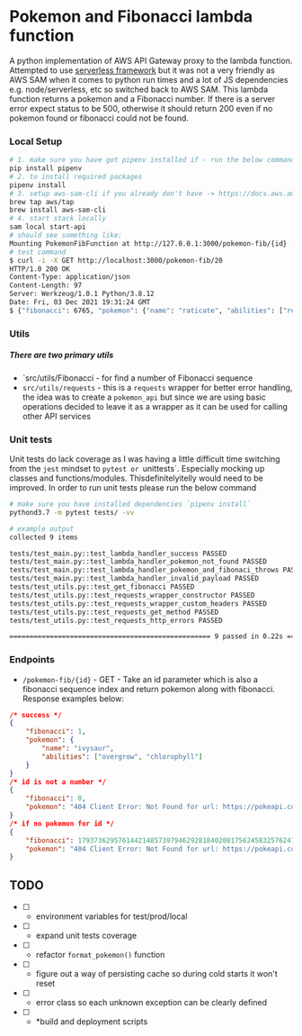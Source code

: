 # Pokemon and Fibonacci lambda function
A python implementation of AWS API Gateway proxy to the lambda function. Attempted to use [serverless framework](https://www.serverless.com/) but it was not a very friendly as AWS SAM when it comes to python run times and a lot of JS dependencies e.g. node/serverless, etc so switched back to AWS SAM. This lambda function returns a pokemon and a Fibonacci number. If there is a server error expect status to be 500, otherwise it should return 200 even if no pokemon found or fibonacci could not be found.

### Local Setup
```sh
# 1. make sure you have got pipenv installed if - run the below command
pip install pipenv
# 2. to install required packages
pipenv install
# 3. setup aws-sam-cli if you already don't have -> https://docs.aws.amazon.com/serverless-application-model/latest/developerguide/serverless-sam-cli-install.html
brew tap aws/tap
brew install aws-sam-cli
# 4. start stack locally
sam local start-api
# should see something like:
Mounting PokemonFibFunction at http://127.0.0.1:3000/pokemon-fib/{id} [GET]
# test command
$ curl -i -X GET http://localhost:3000/pokemon-fib/20
HTTP/1.0 200 OK
Content-Type: application/json
Content-Length: 97
Server: Werkzeug/1.0.1 Python/3.8.12
Date: Fri, 03 Dec 2021 19:31:24 GMT
$ {"fibonacci": 6765, "pokemon": {"name": "raticate", "abilities": ["run-away", "guts", "hustle"]}
```

### Utils
##### There are two primary utils
- `src/utils/Fibonacci - for find a number of Fibonacci sequence
- `src/utils/requests` - this is a `requests` wrapper for better error handling, the idea was to create a `pokemon_api` but since we are using basic operations decided to leave it as a wrapper as it can be used for calling other API services

### Unit tests
Unit tests do lack coverage as I was having a little difficult time switching from the `jest` mindset to `pytest or `unittests`. Especially mocking up classes and functions/modules. Thisdefinitelyitelly would need to be improved. In order to run unit tests please run the below command
```sh
# make sure you have installed dependencies `pipenv install`
pythond3.7 -m pytest tests/ -vv

# example output
collected 9 items                                                                                                      

tests/test_main.py::test_lambda_handler_success PASSED                                                           [ 11%]
tests/test_main.py::test_lambda_handler_pokemon_not_found PASSED                                                 [ 22%]
tests/test_main.py::test_lambda_handler_pokemon_and_fibonaci_throws PASSED                                       [ 33%]
tests/test_main.py::test_lambda_handler_invalid_payload PASSED                                                   [ 44%]
tests/test_utils.py::test_get_fibonacci PASSED                                                                   [ 55%]
tests/test_utils.py::test_requests_wrapper_constructor PASSED                                                    [ 66%]
tests/test_utils.py::test_requests_wrapper_custom_headers PASSED                                                 [ 77%]
tests/test_utils.py::test_requests_get_method PASSED                                                             [ 88%]
tests/test_utils.py::test_requests_http_errors PASSED                                                            [100%]

================================================== 9 passed in 0.22s ===================================================
```

### Endpoints
* `/pokemon-fib/{id}` - GET - Take an id parameter which is also a fibonacci sequence index and return pokemon along with fibonacci. Response examples below:
```json
/* success */
{
    "fibonacci": 1,
    "pokemon": {
        "name": "ivysaur", 
        "abilities": ["overgrow", "chlorophyll"]
    }
}
/* id is not a number */
{
    "fibonacci": 0,
    "pokemon": "404 Client Error: Not Found for url: https://pokeapi.co/api/v2/pokemon/ab"
}
/* if no pokemon for id */
{
    "fibonacci": 17937362957614421485739794629281840208175624583257624165255681705328503542086633274122020296761574501458809301757594224667177036805013875010136580659797337792159160128372409395301179947004818874853960353968895662597604808775540855458,
    "pokemon": "404 Client Error: Not Found for url: https://pokeapi.co/api/v2/pokemon/1113"
}
```

## TODO
- [ ] - environment variables for test/prod/local
- [ ] - expand unit tests coverage
- [ ] - refactor `format_pokemon()` function
- [ ] - figure out a way of persisting cache so during cold starts it won't reset
- [ ] - error class so each unknown exception can be clearly defined
- [ ] - *build and deployment scripts
